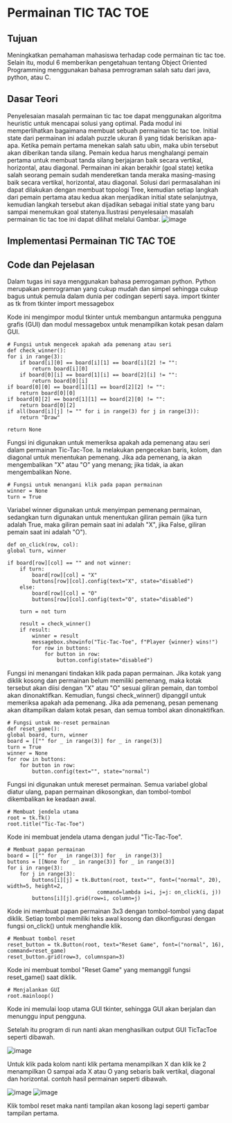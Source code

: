 # Permainan TIC TAC TOE
## Tujuan 
Meningkatkan pemahaman mahasiswa terhadap code permainan tic tac toe. Selain itu, modul 6 memberikan pengetahuan tentang Object Oriented Programming menggunakan bahasa pemrograman salah satu dari java, python, atau C.

## Dasar Teori
Penyelesaian masalah permainan tic tac toe dapat menggunakan algoritma heuristic untuk mencapai solusi yang optimal. Pada modul ini memperlihatkan bagaimana membuat sebuah permainan tic tac toe. Initial state dari permainan ini adalah puzzle ukuran 8 yang tidak berisikan apa-apa. Ketika pemain pertama menekan salah satu ubin, maka ubin tersebut akan diberikan tanda silang. Pemain kedua harus menghalangi pemain pertama untuk membuat tanda silang berjajaran baik secara vertikal, horizontal, atau diagonal. Permainan ini akan berakhir (goal state) ketika salah seorang pemain sudah menderetkan tanda meraka masing-masing baik secara vertikal, horizontal, atau diagonal.
Solusi dari permasalahan ini dapat dilakukan dengan membuat topologi Tree, kemudian setiap langkah dari pemain pertama atau kedua akan menjadikan initial state selanjutnya, kemudian langkah tersebut akan dijadikan sebagai initial state yang baru sampai menemukan goal statenya.Ilustrasi penyelesaian masalah permainan tic tac toe ini dapat dilihat melalui Gambar.
![image](https://github.com/kausaraghnia/kausaraghnia/assets/148691014/da9b2e86-fcd6-4ea2-bd07-02ade07eb673)

## Implementasi Permainan TIC TAC TOE
## Code dan Pejelasan
Dalam tugas ini saya menggunakan bahasa pemrogaman python. Python merupakan pemrograman yang cukup mudah dan simpel sehingga cukup bagus untuk pemula dalam dunia per codingan seperti saya.
    import tkinter as tk
    from tkinter import messagebox

Kode ini mengimpor modul tkinter untuk membangun antarmuka pengguna grafis (GUI) dan modul messagebox untuk menampilkan kotak pesan dalam GUI.

    # Fungsi untuk mengecek apakah ada pemenang atau seri
    def check_winner():
    for i in range(3):
        if board[i][0] == board[i][1] == board[i][2] != "":
            return board[i][0]
        if board[0][i] == board[1][i] == board[2][i] != "":
            return board[0][i]
    if board[0][0] == board[1][1] == board[2][2] != "":
        return board[0][0]
    if board[0][2] == board[1][1] == board[2][0] != "":
        return board[0][2]
    if all(board[i][j] != "" for i in range(3) for j in range(3)):
        return "Draw"
    
    return None

Fungsi ini digunakan untuk memeriksa apakah ada pemenang atau seri dalam permainan Tic-Tac-Toe. Ia melakukan pengecekan baris, kolom, dan diagonal untuk menentukan pemenang. Jika ada pemenang, ia akan mengembalikan "X" atau "O" yang menang; jika tidak, ia akan mengembalikan None.

    # Fungsi untuk menangani klik pada papan permainan
    winner = None
    turn = True

Variabel winner digunakan untuk menyimpan pemenang permainan, sedangkan turn digunakan untuk menentukan giliran pemain (jika turn adalah True, maka giliran pemain saat ini adalah "X", jika False, giliran pemain saat ini adalah "O").

    def on_click(row, col):
    global turn, winner

    if board[row][col] == "" and not winner:
        if turn:
            board[row][col] = "X"
            buttons[row][col].config(text="X", state="disabled")
        else:
            board[row][col] = "O"
            buttons[row][col].config(text="O", state="disabled")

        turn = not turn

        result = check_winner()
        if result:
            winner = result
            messagebox.showinfo("Tic-Tac-Toe", f"Player {winner} wins!")
            for row in buttons:
                for button in row:
                    button.config(state="disabled")


Fungsi ini menangani tindakan klik pada papan permainan. Jika kotak yang diklik kosong dan permainan belum memiliki pemenang, maka kotak tersebut akan diisi dengan "X" atau "O" sesuai giliran pemain, dan tombol akan dinonaktifkan. Kemudian, fungsi check_winner() dipanggil untuk memeriksa apakah ada pemenang. Jika ada pemenang, pesan pemenang akan ditampilkan dalam kotak pesan, dan semua tombol akan dinonaktifkan.

    # Fungsi untuk me-reset permainan
    def reset_game():
    global board, turn, winner
    board = [["" for _ in range(3)] for _ in range(3)]
    turn = True
    winner = None
    for row in buttons:
        for button in row:
            button.config(text="", state="normal")

Fungsi ini digunakan untuk mereset permainan. Semua variabel global diatur ulang, papan permainan dikosongkan, dan tombol-tombol dikembalikan ke keadaan awal.

    # Membuat jendela utama
    root = tk.Tk()
    root.title("Tic-Tac-Toe")

Kode ini membuat jendela utama dengan judul "Tic-Tac-Toe".

    # Membuat papan permainan
    board = [["" for _ in range(3)] for _ in range(3)]
    buttons = [[None for _ in range(3)] for _ in range(3)]
    for i in range(3):
        for j in range(3):
            buttons[i][j] = tk.Button(root, text="", font=("normal", 20), width=5, height=2,
                                 command=lambda i=i, j=j: on_click(i, j))
            buttons[i][j].grid(row=i, column=j)

Kode ini membuat papan permainan 3x3 dengan tombol-tombol yang dapat diklik. Setiap tombol memiliki teks awal kosong dan dikonfigurasi dengan fungsi on_click() untuk menghandle klik.

    # Membuat tombol reset
    reset_button = tk.Button(root, text="Reset Game", font=("normal", 16), command=reset_game)
    reset_button.grid(row=3, columnspan=3)

Kode ini membuat tombol "Reset Game" yang memanggil fungsi reset_game() saat diklik.

    # Menjalankan GUI
    root.mainloop()
Kode ini memulai loop utama GUI tkinter, sehingga GUI akan berjalan dan menunggu input pengguna.

Setelah itu program di run nanti akan menghasilkan output GUI TicTacToe seperti dibawah.

![image](https://github.com/kausaraghnia/kausaraghnia/assets/148691014/2b8fd1b9-ab19-4796-a2e9-163896608176)

Untuk klik pada kolom nanti klik pertama menampilkan X dan klik ke 2 menampilkan O sampai ada X atau O yang sebaris baik vertikal, diagonal dan horizontal. contoh hasil permainan seperti dibawah.

![image](https://github.com/kausaraghnia/kausaraghnia/assets/148691014/e1ea7718-78c3-4cd1-872f-aaaf589b2deb) ![image](https://github.com/kausaraghnia/kausaraghnia/assets/148691014/1ef667a2-ea1f-40d9-94d2-52381a3b4d32)

Klik tombol reset maka nanti tampilan akan kosong lagi seperti gambar tampilan pertama.
